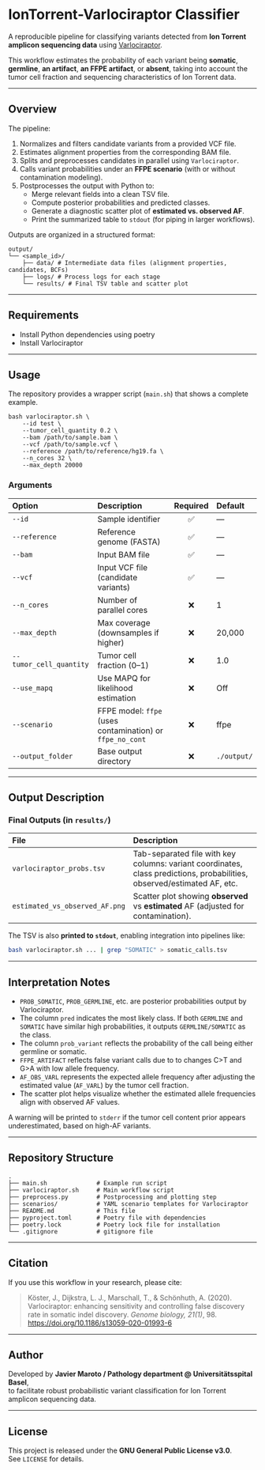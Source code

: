 # IonTorrent-Varlociraptor Classifier

A reproducible pipeline for classifying variants detected from **Ion Torrent amplicon sequencing data** using [Varlociraptor](https://varlociraptor.github.io/).

This workflow estimates the probability of each variant being **somatic**, **germline**, **an artifact**, **an FFPE artifact**, or **absent**, taking into account the tumor cell fraction and sequencing characteristics of Ion Torrent data.

---

## Overview

The pipeline:

1. Normalizes and filters candidate variants from a provided VCF file.  
2. Estimates alignment properties from the corresponding BAM file.  
3. Splits and preprocesses candidates in parallel using `Varlociraptor`.  
4. Calls variant probabilities under an **FFPE scenario** (with or without contamination modeling).  
5. Postprocesses the output with Python to:
   - Merge relevant fields into a clean TSV file.
   - Compute posterior probabilities and predicted classes.
   - Generate a diagnostic scatter plot of **estimated vs. observed AF**.
   - Print the summarized table to `stdout` (for piping in larger workflows).

Outputs are organized in a structured format:

```
output/
└── <sample_id>/
    ├── data/ # Intermediate data files (alignment properties, candidates, BCFs)
    ├── logs/ # Process logs for each stage
    └── results/ # Final TSV table and scatter plot
```

---

## Requirements

* Install Python dependencies using poetry
* Install Varlociraptor

---

## Usage

The repository provides a wrapper script (`main.sh`) that shows a complete example.

```
bash varlociraptor.sh \
    --id test \
    --tumor_cell_quantity 0.2 \
    --bam /path/to/sample.bam \
    --vcf /path/to/sample.vcf \
    --reference /path/to/reference/hg19.fa \
    --n_cores 32 \
    --max_depth 20000
```

### Arguments

| Option | Description | Required | Default |
|:--------|:-------------|:----------:|:---------|
| `--id` | Sample identifier | ✅ | — |
| `--reference` | Reference genome (FASTA) | ✅ | — |
| `--bam` | Input BAM file | ✅ | — |
| `--vcf` | Input VCF file (candidate variants) | ✅ | — |
| `--n_cores` | Number of parallel cores | ❌ | 1 |
| `--max_depth` | Max coverage (downsamples if higher) | ❌ | 20,000 |
| `--tumor_cell_quantity` | Tumor cell fraction (0–1) | ❌ | 1.0 |
| `--use_mapq` | Use MAPQ for likelihood estimation | ❌ | Off |
| `--scenario` | FFPE model: `ffpe` (uses contamination) or `ffpe_no_cont` | ❌ | ffpe |
| `--output_folder` | Base output directory | ❌ | `./output/` |

---

## Output Description

### Final Outputs (in `results/`)

| File | Description |
|:------|:-------------|
| `varlociraptor_probs.tsv` | Tab-separated file with key columns: variant coordinates, class predictions, probabilities, observed/estimated AF, etc. |
| `estimated_vs_observed_AF.png` | Scatter plot showing **observed** vs **estimated** AF (adjusted for contamination). |

The TSV is also **printed to `stdout`**, enabling integration into pipelines like:

```bash
bash varlociraptor.sh ... | grep "SOMATIC" > somatic_calls.tsv
```

---

## Interpretation Notes

- `PROB_SOMATIC`, `PROB_GERMLINE`, etc. are posterior probabilities output by Varlociraptor.
- The column `pred` indicates the most likely class. If both `GERMLINE` and `SOMATIC` have similar high probabilities, it outputs `GERMLINE/SOMATIC` as the class.
- The column `prob_variant` reflects the probability of the call being either germline or somatic.
- `FFPE_ARTIFACT` reflects false variant calls due to to changes C>T and G>A with low allele frequency.
- `AF_OBS_VARL` represents the expected allele frequency after adjusting the estimated value (`AF_VARL`) by the tumor cell fraction.
- The scatter plot helps visualize whether the estimated allele frequencies align with observed AF values.

A warning will be printed to `stderr` if the tumor cell content prior appears underestimated, based on high-AF variants.

---

## Repository Structure

```
.
├── main.sh              # Example run script
├── varlociraptor.sh     # Main workflow script
├── preprocess.py        # Postprocessing and plotting step
├── scenarios/           # YAML scenario templates for Varlociraptor
├── README.md            # This file
├── pyproject.toml       # Poetry file with dependencies
├── poetry.lock          # Poetry lock file for installation
└── .gitignore           # gitignore file
```

---

## Citation

If you use this workflow in your research, please cite:

> Köster, J., Dijkstra, L. J., Marschall, T., & Schönhuth, A. (2020). Varlociraptor: enhancing sensitivity and controlling false discovery rate in somatic indel discovery. *Genome biology, 21(1)*, 98. https://doi.org/10.1186/s13059-020-01993-6

---

## Author

Developed by **Javier Maroto / Pathology department @ Universitätsspital Basel**,  
to facilitate robust probabilistic variant classification for Ion Torrent amplicon sequencing data.

---

## License

This project is released under the **GNU General Public License v3.0**.  
See `LICENSE` for details.
